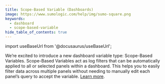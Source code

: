 ```yaml
---
title: Scope-Based Variable (Dashboards)
image: https://www.sumologic.com/help/img/sumo-square.png
keywords:
  - dashboard
  - scope-based-variable
hide_table_of_contents: true    
---
```


import useBaseUrl from '@docusaurus/useBaseUrl';

We’re excited to introduce a new dashboard variable type: Scope-Based Variables. Scope-Based Variables act as log filters that can be automatically applied to all or selected panels within a dashboard. This helps you to easily filter data across multiple panels without needing to manually edit each panel’s query to accept the variable. [Learn more](/docs/dashboards/filter-template-variables). 
